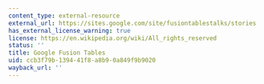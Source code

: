 ```yaml
---
content_type: external-resource
external_url: https://sites.google.com/site/fusiontablestalks/stories
has_external_license_warning: true
license: https://en.wikipedia.org/wiki/All_rights_reserved
status: ''
title: Google Fusion Tables
uid: ccb3f79b-1394-41f8-a8b9-0a849f9b9020
wayback_url: ''
---
```

